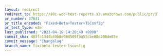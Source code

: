 ```yaml
---
layout: redirect
redirect_to: https://a8c-woo-test-reports.s3.amazonaws.com/public/pr/37841/e2e/index.html
pr_number: 37841
pr_title_encoded: "Fixed+Beta+Tester+TSConfig"
pr_test_type: e2e
last_published: "2023-04-19 14:28:49 +0000"
commit_sha: 483fa1344b49b8e084509fba55cbe88c208de85e
commit_message: "Changelog"
branch_name: fix/beta-tester-tsconfig
---
```

